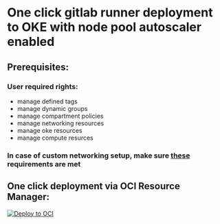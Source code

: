 # One click gitlab runner deployment to OKE with node pool autoscaler enabled

## Prerequisites:
### User required rights:
 - manage defined tags
 - manage dynamic groups
 - manage compartment policies
 - manage networking resources
 - manage oke resources
 - manage compute resurces

### In case of custom networking setup, make sure [these](https://docs.oracle.com/en-us/iaas/Content/ContEng/Concepts/contengnetworkconfig.htm#securitylistconfig) requirements are met


## One click deployment via OCI Resource Manager:

[![Deploy to OCI](https://docs.oracle.com/en-us/iaas/Content/Resources/Images/deploy-to-oracle-cloud.svg)](https://cloud.oracle.com/resourcemanager/stacks/create?zipUrl=https://github.com/robo-cap/oci-oke-autoscale-gitlab-runners/archive/refs/tags/v0.0.1.zip)